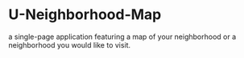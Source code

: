 # U-Neighborhood-Map
a single-page application featuring a map of your neighborhood or a neighborhood you would like to visit.
